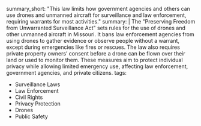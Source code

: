 summary_short: "This law limits how government agencies and others can use drones and unmanned aircraft for surveillance and law enforcement, requiring warrants for most activities."
summary: |
  The "Preserving Freedom from Unwarranted Surveillance Act" sets rules for the use of drones and other unmanned aircraft in Missouri. It bans law enforcement agencies from using drones to gather evidence or observe people without a warrant, except during emergencies like fires or rescues. The law also requires private property owners’ consent before a drone can be flown over their land or used to monitor them. These measures aim to protect individual privacy while allowing limited emergency use, affecting law enforcement, government agencies, and private citizens.
tags:
  - Surveillance Laws
  - Law Enforcement
  - Civil Rights
  - Privacy Protection
  - Drones
  - Public Safety
